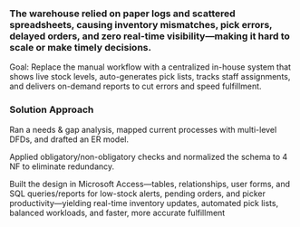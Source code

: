 ### The warehouse relied on paper logs and scattered spreadsheets, causing inventory mismatches, pick errors, delayed orders, and zero real-time visibility—making it hard to scale or make timely decisions. 

Goal: Replace the manual workflow with a centralized in-house system that shows live stock levels, auto-generates pick lists, tracks staff assignments, and delivers on-demand reports to cut errors and speed fulfillment. 

### Solution Approach
Ran a needs & gap analysis, mapped current processes with multi-level DFDs, and drafted an ER model.

Applied obligatory/non-obligatory checks and normalized the schema to 4 NF to eliminate redundancy.

Built the design in Microsoft Access—tables, relationships, user forms, and SQL queries/reports for low-stock alerts, pending orders, and picker productivity—yielding real-time inventory updates, automated pick lists, balanced workloads, and faster, more accurate fulfillment
